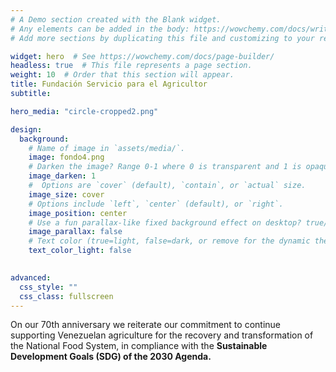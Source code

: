 ```yaml
---
# A Demo section created with the Blank widget.
# Any elements can be added in the body: https://wowchemy.com/docs/writing-markdown-latex/
# Add more sections by duplicating this file and customizing to your requirements.

widget: hero  # See https://wowchemy.com/docs/page-builder/
headless: true  # This file represents a page section.
weight: 10  # Order that this section will appear.
title: Fundación Servicio para el Agricultor
subtitle:

hero_media: "circle-cropped2.png"

design:
  background:
    # Name of image in `assets/media/`.
    image: fondo4.png
    # Darken the image? Range 0-1 where 0 is transparent and 1 is opaque.
    image_darken: 1
    #  Options are `cover` (default), `contain`, or `actual` size.
    image_size: cover
    # Options include `left`, `center` (default), or `right`.
    image_position: center
    # Use a fun parallax-like fixed background effect on desktop? true/false
    image_parallax: false
    # Text color (true=light, false=dark, or remove for the dynamic theme color).
    text_color_light: false  
  

advanced:
  css_style: ""
  css_class: fullscreen
---
```






On our 70th anniversary we reiterate our commitment to continue supporting Venezuelan agriculture for the recovery and transformation of the National Food System, in compliance with the **Sustainable Development Goals (SDG) of the 2030 Agenda.**
